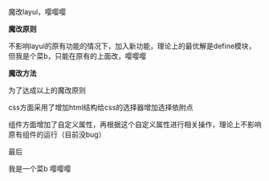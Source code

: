 魔改layui，嘤嘤嘤

<b>魔改原则</b>

不影响layui的原有功能的情况下，加入新功能，理论上的最优解是define模块，但我是个菜b，只能在原有的上面改，嘤嘤嘤

<b>魔改方法</b>

为了达成以上的魔改原则

css方面采用了增加html结构给css的选择器增加选择依附点

组件方面增加了自定义属性，再根据这个自定义属性进行相关操作，理论上不影响原有组件的运行（目前没bug）

最后

我是一个菜b 嘤嘤嘤



